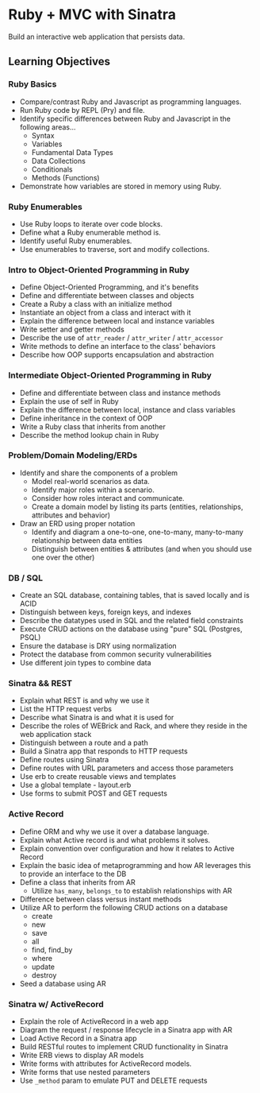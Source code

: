 # Ruby + MVC with Sinatra

Build an interactive web application that persists data.

## Learning Objectives

### Ruby Basics

- Compare/contrast Ruby and Javascript as programming languages.
- Run Ruby code by REPL (Pry) and file.
- Identify specific differences between Ruby and Javascript in the following areas...
  - Syntax
  - Variables
  - Fundamental Data Types
  - Data Collections
  - Conditionals
  - Methods (Functions)
- Demonstrate how variables are stored in memory using Ruby.

### Ruby Enumerables

- Use Ruby loops to iterate over code blocks.
- Define what a Ruby enumerable method is.
- Identify useful Ruby enumerables.
- Use enumerables to traverse, sort and modify collections.

### Intro to Object-Oriented Programming in Ruby

- Define Object-Oriented Programming, and it's benefits
- Define and differentiate between classes and objects
- Create a Ruby a class with an initialize method
- Instantiate an object from a class and interact with it
- Explain the difference between local and instance variables
- Write setter and getter methods
- Describe the use of `attr_reader` / `attr_writer` / `attr_accessor`
- Write methods to define an interface to the class' behaviors
- Describe how OOP supports encapsulation and abstraction

### Intermediate Object-Oriented Programming in Ruby

- Define and differentiate between class and instance methods
- Explain the use of self in Ruby
- Explain the difference between local, instance and class variables
- Define inheritance in the context of OOP
- Write a Ruby class that inherits from another
- Describe the method lookup chain in Ruby

### Problem/Domain Modeling/ERDs

- Identify and share the components of a problem
  - Model real-world scenarios as data.
  - Identify major roles within a scenario.
  - Consider how roles interact and communicate.
  - Create a domain model by listing its parts (entities, relationships, attributes and behavior)
- Draw an ERD using proper notation
  - Identify and diagram a one-to-one, one-to-many, many-to-many relationship between data entities
  - Distinguish between entities & attributes (and when you should use one over the other)

###	DB / SQL

-	Create an SQL database, containing tables, that is saved locally and is ACID
-	Distinguish between keys, foreign keys, and indexes
-	Describe the datatypes used in SQL and the related field constraints
-	Execute CRUD actions on the database using "pure" SQL (Postgres, PSQL)
-	Ensure the database is DRY using normalization
-	Protect the database from common security vulnerabilities
-	Use different join types to combine data

### Sinatra && REST

- Explain what REST is and why we use it
- List the HTTP request verbs
- Describe what Sinatra is and what it is used for
- Describe the roles of WEBrick and Rack, and where they reside in the web application stack
- Distinguish between a route and a path
- Build a Sinatra app that responds to HTTP requests
- Define routes using Sinatra
- Define routes with URL parameters and access those parameters
- Use erb to create reusable views and templates
- Use a global template - layout.erb
- Use forms to submit POST and GET requests

### Active Record
- Define ORM and why we use it over a database language.
- Explain what Active record is and what problems it solves.
- Explain convention over configuration and how it relates to Active Record
- Explain the basic idea of metaprogramming and how AR leverages this to provide an interface to the DB
- Define a class that inherits from AR
  - Utilize `has_many`, `belongs_to` to establish relationships with AR
- Difference between class versus instant methods
- Utilize AR to perform the following CRUD actions on a database
  - create
  - new
  - save
  - all
  - find, find_by
  - where
  - update
  - destroy
- Seed a database using AR

### Sinatra w/ ActiveRecord

- Explain the role of ActiveRecord in a web app
- Diagram the request / response lifecycle in a Sinatra app with AR
- Load Active Record in a Sinatra app
- Build RESTful routes to implement CRUD functionality in Sinatra
- Write ERB views to display AR models
- Write forms with attributes for ActiveRecord models.
- Write forms that use nested parameters
- Use `_method` param to emulate PUT and DELETE requests